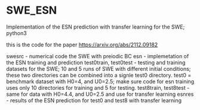 # SWE_ESN
Implementation of the ESN prediction with transfer learning for the SWE; python3

this is the code for the paper https://arxiv.org/abs/2112.09182

swesrc - numerical code the SWE with preiodic BC
esn - implemetation of the ESN training and prediction
test0train, test0test - testing and training datasets for the SWE; 10 and 5 runs of SWE with different initial conditions; these two directories can be combined into a signle test0 directory. test0 = benchmark dataset with H0=4, and U0=2.5; make sure code for esn training uses only 10 directories for training and 5 for testing.
test8train, test8test - same for data with H0=4.4, and U0=2.5 and use for transfer learning
esnres - results of the ESN prediction for test0 and test8 with transfer learning
